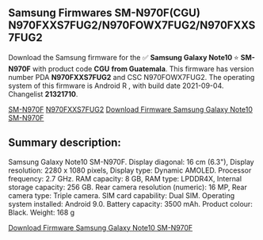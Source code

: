 <h2>Samsung Firmwares SM-N970F(CGU) N970FXXS7FUG2/N970FOWX7FUG2/N970FXXS7FUG2</h2>
Download the Samsung firmware for the ✅ <strong>Samsung Galaxy Note10 </strong> ⭐ <strong>SM-N970F</strong> with product code <strong>CGU</strong> <strong> from Guatemala</strong>. This firmware has version number PDA <strong>N970FXXS7FUG2</strong> and CSC N970FOWX7FUG2. The operating system of this firmware is Android R , with build date 2021-09-04. Changelist <strong>21321710</strong>.


[SM-N970F](https://samfirm.shop/samsung/model/SM-N970F)
[N970FXXS7FUG2](https://samfirm.shop/samsung/pda/N970FXXS7FUG2)
[Download Firmware Samsung Galaxy Note10 SM-N970F](https://samfirm.shop/samsung/firmware/452905)
<h2>Summary description:</h2>
<p>Samsung Galaxy Note10 SM-N970F. Display diagonal: 16 cm (6.3"), Display resolution: 2280 x 1080 pixels, Display type: Dynamic AMOLED. Processor frequency: 2.7 GHz. RAM capacity: 8 GB, RAM type: LPDDR4X, Internal storage capacity: 256 GB. Rear camera resolution (numeric): 16 MP, Rear camera type: Triple camera. SIM card capability: Dual SIM. Operating system installed: Android 9.0. Battery capacity: 3500 mAh. Product colour: Black. Weight: 168 g</p>


[Download Firmware Samsung Galaxy Note10 SM-N970F](https://samfirm.shop/samsung/firmware/452905)
